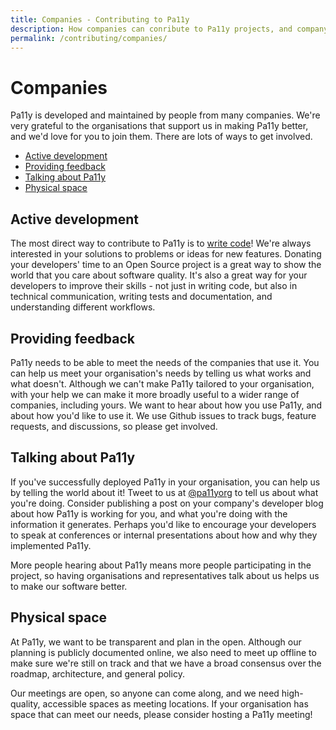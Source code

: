 ```yaml
---
title: Companies - Contributing to Pa11y
description: How companies can conribute to Pa11y projects, and company-specific guidelines.
permalink: /contributing/companies/
---
```



# Companies

Pa11y is developed and maintained by people from many companies. We're very grateful to the organisations that support us in making Pa11y better, and we'd love for you to join them. There are lots of ways to get involved.

  - [Active development](#active-development)
  - [Providing feedback](#providing-feedback)
  - [Talking about Pa11y](#talking)
  - [Physical space](#physical-space)


## Active development

The most direct way to contribute to Pa11y is to [write code][contributing-developers]! We're always interested in your solutions to problems or ideas for new features. Donating your developers' time to an Open Source project is a great way to show the world that you care about software quality. It's also a great way for your developers to improve their skills - not just in writing code, but also in technical communication, writing tests and documentation, and understanding different workflows. 


## Providing feedback

Pa11y needs to be able to meet the needs of the companies that use it. You can help us meet your organisation's needs by telling us what works and what doesn't. Although we can't make Pa11y tailored to your organisation, with your help we can make it more broadly useful to a wider range of companies, including yours. We want to hear about how you use Pa11y, and about how you'd like to use it. We use Github issues to track bugs, feature requests, and discussions, so please get involved. 


## Talking about Pa11y

If you've successfully deployed Pa11y in your organisation, you can help us by telling the world about it! Tweet to us at [@pa11yorg][pa11y-twitter] to tell us about what you're doing. Consider publishing a post on your company's developer blog about how Pa11y is working for you, and what you're doing with the information it generates. Perhaps you'd like to encourage your developers to speak at conferences or internal presentations about how and why they implemented Pa11y. 

More people hearing about Pa11y means more people participating in the project, so having organisations and representatives talk about us helps us to make our software better. 


## Physical space

At Pa11y, we want to be transparent and plan in the open. Although our planning is publicly documented online, we also need to meet up offline to make sure we're still on track and that we have a broad consensus over the roadmap, architecture, and general policy. 

Our meetings are open, so anyone can come along, and we need high-quality, accessible spaces as meeting locations. If your organisation has space that can meet our needs, please consider hosting a Pa11y meeting! 


[pa11y-twitter]: https://twitter.com/pa11yorg
[contributing-developers]: /contributing/developers/